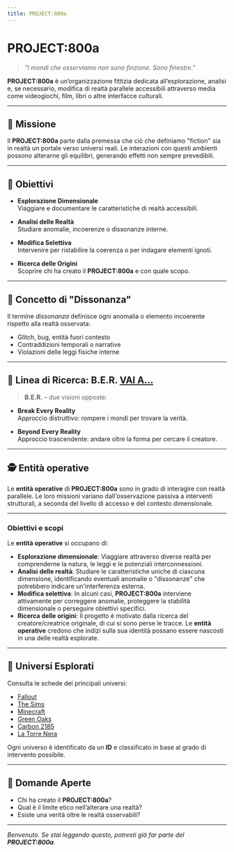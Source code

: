 ```yaml
---
title: PROJECT:800a
---
```


# PROJECT:800a

> *"I mondi che osserviamo non sono finzione. Sono finestre."*

**PROJECT:800a** è un’organizzazione fittizia dedicata all’esplorazione, analisi e, se necessario, modifica di realtà parallele accessibili attraverso media come videogiochi, film, libri o altre interfacce culturali.

---

## 🌌 Missione

Il **PROJECT:800a** parte dalla premessa che ciò che definiamo "fiction" sia in realtà un portale verso universi reali. Le interazioni con questi ambienti possono alterarne gli equilibri, generando effetti non sempre prevedibili.

---

## 🧭 Obiettivi

- **Esplorazione Dimensionale**  
  Viaggiare e documentare le caratteristiche di realtà accessibili.

- **Analisi delle Realtà**  
  Studiare anomalie, incoerenze o dissonanze interne.

- **Modifica Selettiva**  
  Intervenire per ristabilire la coerenza o per indagare elementi ignoti.

- **Ricerca delle Origini**  
  Scoprire chi ha creato il **PROJECT:800a** e con quale scopo.

---

## 🧨 Concetto di "Dissonanza"

Il termine *dissonanza* definisce ogni anomalia o elemento incoerente rispetto alla realtà osservata:

- Glitch, bug, entità fuori contesto
- Contraddizioni temporali o narrative
- Violazioni delle leggi fisiche interne

---

## 🧪 Linea di Ricerca: B.E.R. [VAI A...](ber.md)

> **B.E.R.** – due visioni opposte:

- **Break Every Reality**  
  Approccio distruttivo: rompere i mondi per trovare la verità.

- **Beyond Every Reality**  
  Approccio trascendente: andare oltre la forma per cercare il creatore.

---

## 🕵️ Entità operative  
Le **entità operative** di **PROJECT:800a** sono in grado di interagire con realtà parallele. Le loro missioni variano dall'osservazione passiva a interventi strutturali, a seconda del livello di accesso e del contesto dimensionale.

---

### Obiettivi e scopi
Le **entità operative** si occupano di:

- **Esplorazione dimensionale**: Viaggiare attraverso diverse realtà per comprenderne la natura, le leggi e le potenziali interconnessioni.
- **Analisi delle realtà**: Studiare le caratteristiche uniche di ciascuna dimensione, identificando eventuali anomalie o "dissonanze" che potrebbero indicare un'interferenza esterna.
- **Modifica selettiva**: In alcuni casi, **PROJECT:800a** interviene attivamente per correggere anomalie, proteggere la stabilità dimensionale o perseguire obiettivi specifici.
- **Ricerca delle origini**: Il progetto è motivato dalla ricerca del creatore/creatrice originale, di cui si sono perse le tracce. Le **entità operative** credono che indizi sulla sua identità possano essere nascosti in una delle realtà esplorate.

---

## 📂 Universi Esplorati

Consulta le schede dei principali universi:

- [Fallout](fallout.md)
- [The Sims](thesims.md)
- [Minecraft](minecraft.md)
- [Green Oaks](greenoaks.md)
- [Carbon 2185](carbon2185.md)
- [La Torre Nera](thedarktower.md)

Ogni universo è identificato da un **ID** e classificato in base al grado di intervento possibile.

---

## 🧩 Domande Aperte

- Chi ha creato il **PROJECT:800a**?
- Qual è il limite etico nell’alterare una realtà?
- Esiste una verità oltre le realtà osservabili?

---

*Benvenuto. Se stai leggendo questo, potresti già far parte del **PROJECT:800a**.*
